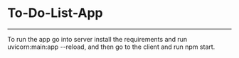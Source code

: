 # To-Do-List-App
---

To run the app go into server install the requirements and run uvicorn:main:app --reload, and then go to the client and run npm start.
